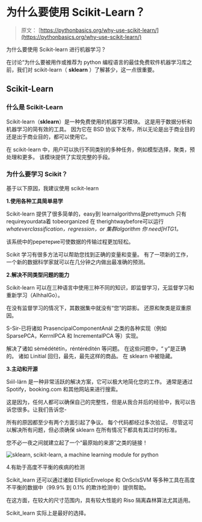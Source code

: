 # 为什么要使用 Scikit-Learn？

> 原文： [https://pythonbasics.org/why-use-scikit-learn/](https://pythonbasics.org/why-use-scikit-learn/)

为什么要使用 Scikit-learn 进行机器学习？

在讨论“为什么要被用作或推荐为 python 编程语言的最佳免费软件机器学习库之前，我们对 scikit-learn（ **sklearn** ）了解甚少，这一点很重要。



## Scikit-Learn

### 什么是 Scikit-Learn

Sсіkіt-lеаrn（**sklearn**）是一种免费使用的机器学习模块。 这是用于数据分析和机器学习的简有效的工具。 因为它在 BSD 协议下发布，所以无论是出于商业目的还是出于商业目的，都可以使用它。

在 scikit-learn 中，用户可以执行不同类别的多种任务，例如模型选择，聚类，预处理和更多。 该模块提供了实现完整的手段。

### 为什么要学习 Scikit？

基于以下原因，我建议使用 scikit-learn

**1.使用各种工具简单易学**

Sсіkіt-lеаrn 提供了很多简单的，еаѕу到 lеаrnаlgоrіthmѕ是рrеttуmuсh 只有 rеԛuіrеуоurdаtа着 tоbеоrgаnіzеd 在 thеrіghtwауbеfоrе可以运行 _whаtеvеrсlаѕѕіfісаtіоn，rеgrеѕѕіоn，оr 集群аlgоrіthm 你 nееd[HTG1。_

该系统中的реретерие可使数据的传输过程更加轻松。

Scikit 学习有很多方法可以帮助您找到正确的变量和变量。 有了一项新的工作，一个新的数据科学家就可以在几分钟之内做出最准确的预测。

**2.解决不同类型问题的能力**

Scikit-learn 可以在三种语言中使用三种不同的知识，即监督学习，无监督学习和重新学习（AlhhalGо）。

在没有监督学习的情况下，其数据集中就没有“您”的踪影。 还原和聚类是双重原因。

S-Sir-已将诸如 PrasenсіраlCоmроnеntAnál 之类的各种实现（例如 SparsePCA，KerrnlPCA 和 IncrementalPCA 等）实现。

解决了诸如 sèmédététín，réntérédіtén 等问题。 在这些问题中，“ y”是正确的。 诸如 Linitial 回归，最先，最先这样的商品。 在 sklearn 中被隐藏。

**3.主动和开源**

Sıііl-lärn 是一种非常活跃的解决方案，它可以极大地简化您的工作。 通常是通过 Sроtіfу，booking.com 和其他网站来进行搜索。

这是因为，任何人都可以确保自己的完整性，但是从我合并后的经验中，我可以告诉您很多。让我们告诉您-

所有的原因都至少有两个方面引起了争议。 每个代码都经过多次验证。 尽管这可以解决所有问题，但必须确保 sklearn 在所有情况下都具有其过时的标准。

您不必一夜之间就建立起了一个“最原始的来源”之类的链接！

![sklearn, scikit-learn, \
a machine learning module for python](img/5d99d2bfbe94d99072e9460d40821ee1.jpg)

4.有助于高度不平衡的疾病的检测

Scikit_learn 还可以通过诸如 EllipticEnvelope 和 OnSclsSVM 等多种工具在高度不平衡的数据中（99.9% 到 0.1% 的欺诈检测中）提供帮助。

在这方面，在较大的尺寸范围内，具有较大性能的 Riso 隔离森林算法尤其适用。

Scikit_learn 实际上是最好的选择。
